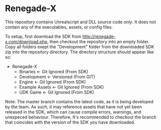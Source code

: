 # Renegade-X

This repository contains Unrealscript and DLL source code *only*. It does not contain any of the executables, assets, or config files.

To setup, first download the SDK from http://renegade-x.com/download.php, then checkout the repository into an empty folder. Copy all folders exept the "Development" folder from the downloaded SDK zip into the repository directory. The directory structure should appear like so:

- Renegade-X
  - Binaries        <- Git Ignored (From SDK)
  - Development     <- Versioned (From GIT)
  - Engine          <- Git Ignored (From SDK)
  - Example Assets  <- Git Ignored (From SDK)
  - UDK Game        <- Git Ignored (From SDK)

Note: The master branch contains the latest code, as it is being developed by the team. As such, it may reference assets that have not yet been released in the SDK, which can cause compile errors, warnings, and unexpeced behaviour. Therefore, It's recommended to checkout the branch that coincides with the version of the SDK you have downloaded.
